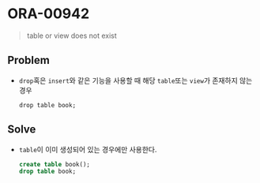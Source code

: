 # ORA-00942

> table or view does not exist

## Problem

* `drop`혹은 `insert`와 같은 기능을 사용할 때 해당 `table`또는 `view`가 존재하지 않는 경우

  ```drop
  drop table book;
  ```

## Solve

* `table`이 이미 생성되어 있는 경우에만 사용한다.

  ```sql
  create table book();
  drop table book;
  ```

  